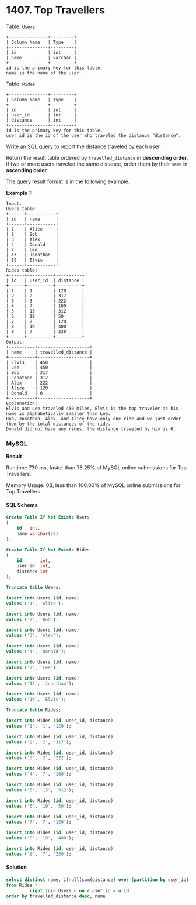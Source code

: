 # 1407. Top Travellers

Table: `Users`

```
+---------------+---------+
| Column Name   | Type    |
+---------------+---------+
| id            | int     |
| name          | varchar |
+---------------+---------+
id is the primary key for this table.
name is the name of the user.
```

Table: `Rides`

```
+---------------+---------+
| Column Name   | Type    |
+---------------+---------+
| id            | int     |
| user_id       | int     |
| distance      | int     |
+---------------+---------+
id is the primary key for this table.
user_id is the id of the user who traveled the distance "distance".
```

Write an SQL query to report the distance traveled by each user.

Return the result table ordered by `travelled_distance` in **descending order**, if two or more users traveled the same distance, order them by their `name` in **ascending order**.

The query result format is in the following example.

**Example 1:**

```
Input: 
Users table:
+------+-----------+
| id   | name      |
+------+-----------+
| 1    | Alice     |
| 2    | Bob       |
| 3    | Alex      |
| 4    | Donald    |
| 7    | Lee       |
| 13   | Jonathan  |
| 19   | Elvis     |
+------+-----------+
Rides table:
+------+----------+----------+
| id   | user_id  | distance |
+------+----------+----------+
| 1    | 1        | 120      |
| 2    | 2        | 317      |
| 3    | 3        | 222      |
| 4    | 7        | 100      |
| 5    | 13       | 312      |
| 6    | 19       | 50       |
| 7    | 7        | 120      |
| 8    | 19       | 400      |
| 9    | 7        | 230      |
+------+----------+----------+
Output: 
+----------+--------------------+
| name     | travelled_distance |
+----------+--------------------+
| Elvis    | 450                |
| Lee      | 450                |
| Bob      | 317                |
| Jonathan | 312                |
| Alex     | 222                |
| Alice    | 120                |
| Donald   | 0                  |
+----------+--------------------+
Explanation:
Elvis and Lee traveled 450 miles, Elvis is the top traveler as his name is alphabetically smaller than Lee.
Bob, Jonathan, Alex, and Alice have only one ride and we just order them by the total distances of the ride.
Donald did not have any rides, the distance traveled by him is 0.
```

### MySQL <a href="#javascript" id="javascript"></a>

**Result**

Runtime: 730 ms, faster than 78.25% of MySQL online submissions for Top Travellers.

Memory Usage: 0B, less than 100.00% of MySQL online submissions for Top Travellers.

#### SQL Schema

```sql
Create Table If Not Exists Users
(
    id   int,
    name varchar(30)
);

Create Table If Not Exists Rides
(
    id       int,
    user_id  int,
    distance int
);

Truncate table Users;

insert into Users (id, name)
values ('1', 'Alice');

insert into Users (id, name)
values ('2', 'Bob');

insert into Users (id, name)
values ('3', 'Alex');

insert into Users (id, name)
values ('4', 'Donald');

insert into Users (id, name)
values ('7', 'Lee');

insert into Users (id, name)
values ('13', 'Jonathan');

insert into Users (id, name)
values ('19', 'Elvis');

Truncate table Rides;

insert into Rides (id, user_id, distance)
values ('1', '1', '120');

insert into Rides (id, user_id, distance)
values ('2', '2', '317');

insert into Rides (id, user_id, distance)
values ('3', '3', '222');

insert into Rides (id, user_id, distance)
values ('4', '7', '100');

insert into Rides (id, user_id, distance)
values ('5', '13', '312');

insert into Rides (id, user_id, distance)
values ('6', '19', '50');

insert into Rides (id, user_id, distance)
values ('7', '7', '120');

insert into Rides (id, user_id, distance)
values ('8', '19', '400');

insert into Rides (id, user_id, distance)
values ('9', '7', '230');
```

#### Solution <a href="#javascript" id="javascript"></a>

```sql
select distinct name, ifnull(sum(distance) over (partition by user_id), 0) as travelled_distance
from Rides r
         right join Users u on r.user_id = u.id
order by travelled_distance desc, name
```
